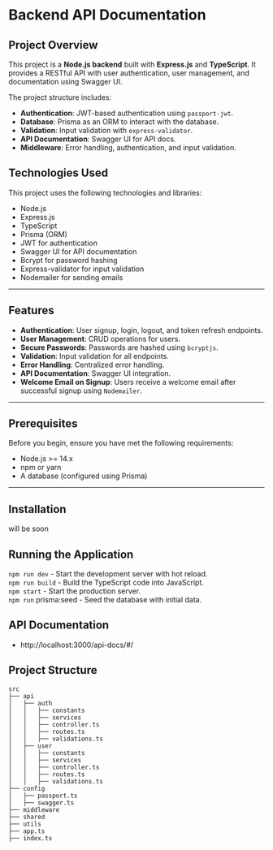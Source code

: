 # Backend API Documentation

## Project Overview

This project is a **Node.js backend** built with **Express.js** and **TypeScript**. It provides a RESTful API with user authentication, user management, and documentation using Swagger UI.

The project structure includes:

- **Authentication**: JWT-based authentication using `passport-jwt`.
- **Database**: Prisma as an ORM to interact with the database.
- **Validation**: Input validation with `express-validator`.
- **API Documentation**: Swagger UI for API docs.
- **Middleware**: Error handling, authentication, and input validation.

## Technologies Used

This project uses the following technologies and libraries:

- Node.js
- Express.js
- TypeScript
- Prisma (ORM)
- JWT for authentication
- Swagger UI for API documentation
- Bcrypt for password hashing
- Express-validator for input validation
- Nodemailer for sending emails

---

## Features

- **Authentication**: User signup, login, logout, and token refresh endpoints.
- **User Management**: CRUD operations for users.
- **Secure Passwords**: Passwords are hashed using `bcryptjs`.
- **Validation**: Input validation for all endpoints.
- **Error Handling**: Centralized error handling.
- **API Documentation**: Swagger UI integration.    
- **Welcome Email on Signup**: Users receive a welcome email after successful signup using `Nodemailer`.

---

## Prerequisites

Before you begin, ensure you have met the following requirements:

- Node.js >= 14.x
- npm or yarn
- A database (configured using Prisma)

---

## Installation

will be soon

## Running the Application

`npm run dev` - Start the development server with hot reload.     
`npm run build` -	Build the TypeScript code into JavaScript.      
`npm start` -	Start the production server.        
`npm run` prisma:seed	- Seed the database with initial data.

## API Documentation

- http://localhost:3000/api-docs/#/


## Project Structure

```arduino 
src
├── api
│   ├── auth
│   │   ├── constants
│   │   ├── services
│   │   ├── controller.ts
│   │   ├── routes.ts
│   │   ├── validations.ts
│   ├── user
│   │   ├── constants
│   │   ├── services
│   │   ├── controller.ts
│   │   ├── routes.ts
│   │   ├── validations.ts
├── config
│   ├── passport.ts
│   ├── swagger.ts
├── middleware
├── shared
├── utils
├── app.ts
├── index.ts
```
